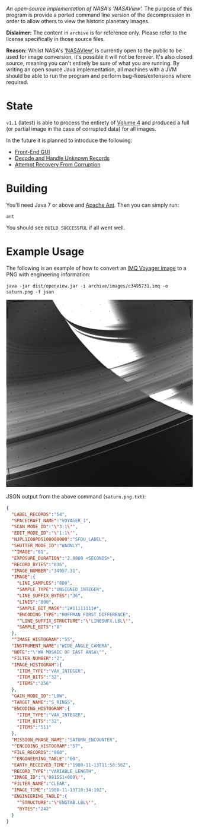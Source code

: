 *An open-source implementation of NASA's 'NASAView'.* The purpose of this
program is provide a ported command line version of the decompression in order
to allow others to view the historic planetary images.

**Dislaimer:** The content in `archive` is for reference only. Please refer to
the license specifically in those source files.

**Reason:** Whilst NASA's ['NASAView'](pds.nasa.gov/tools/nasa-view.shtml) is
currently open to the public to be used for image conversion, it's possible it
will not be forever. It's also closed source, meaning you can't entirely be
sure of what you are running. By writing an open source Java implementation,
all machines with a JVM should be able to run the program and perform
bug-fixes/extensions where required.

# State

`v1.1` (latest) is able to process the entirety of
[Volume 4](https://archive.org/details/VoyagerstotheOuterPlanetsVol4) and
produced a full (or partial image in the case of corrupted data) for all
images.

In the future it is planned to introduce the following:

* [Front-End GUI](https://github.com/danielbarry/OpenView/issues/2)
* [Decode and Handle Unknown Records](https://github.com/danielbarry/OpenView/issues/3)
* [Attempt Recovery From Corruption](https://github.com/danielbarry/OpenView/issues/6)

# Building

You'll need Java 7 or above and [Apache Ant](http://ant.apache.org/). Then you
can simply run:

```
ant
```

You should see `BUILD SUCCESSFUL` if all went well.

# Example Usage

The following is an example of how to convert an
[IMQ Voyager image](archive/images/c3495731.imq) to a PNG with engineering
information:

```
java -jar dist/openview.jar -i archive/images/c3495731.imq -o saturn.png -f json
```

![Output `saturn.png` from the above command.](doc/saturn.png)

JSON output from the above command (`saturn.png.txt`):

```json
{
  "LABEL_RECORDS":"54",
  "SPACECRAFT_NAME":"VOYAGER_1",
  "SCAN_MODE_ID":"\'3:1\'",
  "EDIT_MODE_ID":"\'1:1\'",
  "NJPL1I00PDS100000000":"SFDU_LABEL",
  "SHUTTER_MODE_ID":"WAONLY",
  "^IMAGE":"61",
  "EXPOSURE_DURATION":"2.8800 <SECONDS>",
  "RECORD_BYTES":"836",
  "IMAGE_NUMBER":"34957.31",
  "IMAGE":{
    "LINE_SAMPLES":"800",
    "SAMPLE_TYPE":"UNSIGNED_INTEGER",
    "LINE_SUFFIX_BYTES":"36",
    "LINES":"800",
    "SAMPLE_BIT_MASK":"2#11111111#",
    "ENCODING_TYPE":"HUFFMAN_FIRST_DIFFERENCE",
    "^LINE_SUFFIX_STRUCTURE":"\'LINESUFX.LBL\'",
    "SAMPLE_BITS":"8"
  },
  "^IMAGE_HISTOGRAM":"55",
  "INSTRUMENT_NAME":"WIDE_ANGLE_CAMERA",
  "NOTE":"\"WA MOSAIC OF EAST ANSA\"",
  "FILTER_NUMBER":"2",
  "IMAGE_HISTOGRAM":{
    "ITEM_TYPE":"VAX_INTEGER",
    "ITEM_BITS":"32",
    "ITEMS":"256"
  },
  "GAIN_MODE_ID":"LOW",
  "TARGET_NAME":"S_RINGS",
  "ENCODING_HISTOGRAM":{
    "ITEM_TYPE":"VAX_INTEGER",
    "ITEM_BITS":"32",
    "ITEMS":"511"
  },
  "MISSION_PHASE_NAME":"SATURN_ENCOUNTER",
  "^ENCODING_HISTOGRAM":"57",
  "FILE_RECORDS":"860",
  "^ENGINEERING_TABLE":"60",
  "EARTH_RECEIVED_TIME":"1980-11-13T11:58:56Z",
  "RECORD_TYPE":"VARIABLE_LENGTH",
  "IMAGE_ID":"\'0815S1+000\'",
  "FILTER_NAME":"CLEAR",
  "IMAGE_TIME":"1980-11-13T10:34:10Z",
  "ENGINEERING_TABLE":{
    "^STRUCTURE":"\'ENGTAB.LBL\'",
    "BYTES":"242"
  }
}
```
